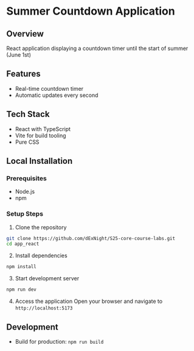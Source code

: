 # Summer Countdown Application

## Overview
React application displaying a countdown timer until the start of summer (June 1st)

## Features
- Real-time countdown timer
- Automatic updates every second

## Tech Stack
- React with TypeScript
- Vite for build tooling
- Pure CSS

## Local Installation

### Prerequisites
- Node.js
- npm

### Setup Steps
1. Clone the repository
```bash
git clone https://github.com/dExNight/S25-core-course-labs.git
cd app_react
```

2. Install dependencies
```bash
npm install
```

3. Start development server
```bash
npm run dev
```

4. Access the application
Open your browser and navigate to `http://localhost:5173`

## Development
- Build for production: `npm run build`